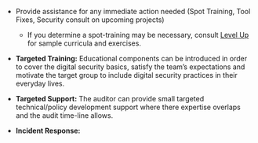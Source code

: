
  * Provide assistance for any immediate action needed (Spot Training, Tool Fixes, Security consult on upcoming projects)
    * If you determine a spot-training may be necessary, consult [Level Up](https://www.level-up.cc/) for sample curricula and exercises.

* **Targeted Training:** Educational components can be introduced in order to cover the digital security basics, satisfy the team’s expectations and motivate the target group to include digital security practices in their everyday lives.
* **Targeted Support:** The auditor can provide small targeted technical/policy development support where there expertise overlaps and the audit time-line allows. 
* **Incident Response:**  
